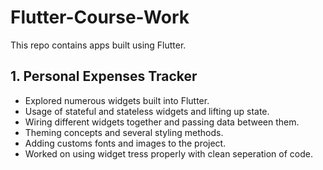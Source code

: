 # Flutter-Course-Work

This repo contains apps built using Flutter.

## 1. Personal Expenses Tracker
 * Explored numerous widgets built into Flutter.
 * Usage of stateful and stateless widgets and lifting up state.
 * Wiring different widgets together and passing data between them.
 * Theming concepts and several styling methods.
 * Adding customs fonts and images to the project.
 * Worked on using widget tress properly with clean seperation of code.
